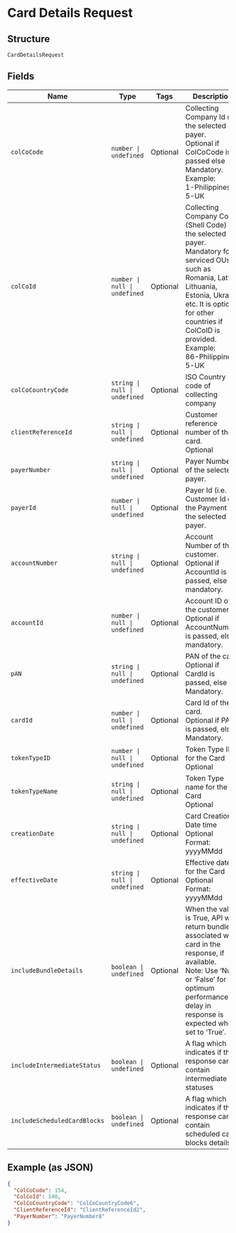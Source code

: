 
# Card Details Request

## Structure

`CardDetailsRequest`

## Fields

| Name | Type | Tags | Description |
|  --- | --- | --- | --- |
| `colCoCode` | `number \| undefined` | Optional | Collecting Company Id  of the selected payer.<br>Optional if ColCoCode is passed else Mandatory.<br>Example:<br>1-Philippines<br>5-UK |
| `colCoId` | `number \| null \| undefined` | Optional | Collecting Company Code (Shell Code) of the selected payer.<br>Mandatory for serviced OUs such as Romania, Latvia, Lithuania, Estonia, Ukraine etc. It is optional for other countries if ColCoID is provided.<br>Example:<br>86-Philippines<br>5-UK |
| `colCoCountryCode` | `string \| null \| undefined` | Optional | ISO Country code of collecting company |
| `clientReferenceId` | `string \| null \| undefined` | Optional | Customer reference number of the card.<br>Optional |
| `payerNumber` | `string \| null \| undefined` | Optional | Payer Number of the selected payer. |
| `payerId` | `number \| null \| undefined` | Optional | Payer Id (i.e. Customer Id of the Payment of the selected payer. |
| `accountNumber` | `string \| null \| undefined` | Optional | Account Number of the customer.<br>Optional if AccountId is passed, else mandatory. |
| `accountId` | `number \| null \| undefined` | Optional | Account ID of the customer.<br>Optional if AccountNumber is passed, else mandatory. |
| `pAN` | `string \| null \| undefined` | Optional | PAN of the card.<br>Optional if CardId is passed, else Mandatory. |
| `cardId` | `number \| null \| undefined` | Optional | Card Id of the card.<br>Optional if PAN is passed, else Mandatory. |
| `tokenTypeID` | `number \| null \| undefined` | Optional | Token Type ID for the Card<br>Optional |
| `tokenTypeName` | `string \| null \| undefined` | Optional | Token Type name for the Card<br>Optional |
| `creationDate` | `string \| null \| undefined` | Optional | Card Creation Date time<br>Optional<br>Format: yyyyMMdd |
| `effectiveDate` | `string \| null \| undefined` | Optional | Effective date for the Card<br>Optional<br>Format: yyyyMMdd |
| `includeBundleDetails` | `boolean \| undefined` | Optional | When the value is True, API will return bundle Id associated with card in the response, if available.<br>Note: Use ‘Null’ or ‘False’ for optimum performance. A delay in response is expected when set to ‘True’. |
| `includeIntermediateStatus` | `boolean \| undefined` | Optional | A flag which indicates if the response can contain intermediate statuses |
| `includeScheduledCardBlocks` | `boolean \| undefined` | Optional | A flag which indicates if the response can contain scheduled card blocks details |

## Example (as JSON)

```json
{
  "ColCoCode": 154,
  "ColCoId": 140,
  "ColCoCountryCode": "ColCoCountryCode6",
  "ClientReferenceId": "ClientReferenceId2",
  "PayerNumber": "PayerNumber8"
}
```

